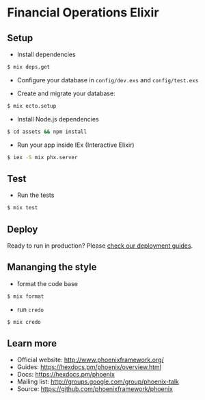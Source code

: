 # Financial Operations Elixir

## Setup
  * Install dependencies
  ```bash
  $ mix deps.get
  ```

  * Configure your database in `config/dev.exs` and `config/test.exs`

  * Create and migrate your database:
  ```bash
  $ mix ecto.setup
  ```

  * Install Node.js dependencies
  ```bash
  $ cd assets && npm install
  ```

  * Run your app inside IEx (Interactive Elixir)
  ```bash
  $ iex -S mix phx.server
  ```

## Test
  * Run the tests
  ```bash
  $ mix test
  ```

## Deploy
Ready to run in production? Please [check our deployment guides](https://hexdocs.pm/phoenix/deployment.html).

## Mananging the style
  * format the code base
  ```bash
  $ mix format
  ```
  * run `credo`
  ```bash
  $ mix credo
  ```

## Learn more

  * Official website: http://www.phoenixframework.org/
  * Guides: https://hexdocs.pm/phoenix/overview.html
  * Docs: https://hexdocs.pm/phoenix
  * Mailing list: http://groups.google.com/group/phoenix-talk
  * Source: https://github.com/phoenixframework/phoenix

